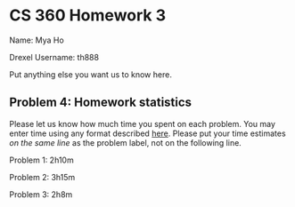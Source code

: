 # CS 360 Homework 3

Name: Mya Ho  

Drexel Username:  th888

Put anything else you want us to know here.

## Problem 4: Homework statistics

Please let us know how much time you spent on each problem. You may enter time using any format described [here](https://github.com/wroberts/pytimeparse). Please put your time estimates *on the same line* as the problem label, not on the following line.

Problem 1: 2h10m

Problem 2: 3h15m

Problem 3: 2h8m
